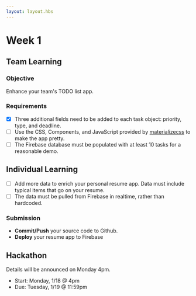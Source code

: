 ```yaml
---
layout: layout.hbs
---
```


# Week 1

## Team Learning

### Objective

Enhance your team's TODO list app.

### Requirements

* [X] Three additional fields need to be added to each task object: priority, type, and deadline.
* [ ] Use the CSS, Components, and JavaScript provided by [materializecss](http://materializecss.com/) to make the app pretty.
* [ ] The Firebase database must be populated with at least 10 tasks for a reasonable demo.

## Individual Learning

* [ ] Add more data to enrich your personal resume app. Data must include typical items that go on your resume.
* [ ] The data must be pulled from Firebase in realtime, rather than hardcoded.

### Submission

* __Commit/Push__ your source code to Github.
* __Deploy__ your resume app to Firebase


## Hackathon

Details will be announced on Monday 4pm.

* Start: Monday, 1/18 @ 4pm
* Due: Tuesday, 1/19 @ 11:59pm
